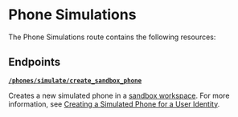 # Phone Simulations

The Phone Simulations route contains the following resources:

## Endpoints


[**`/phones/simulate/create_sandbox_phone`**](./create_sandbox_phone.md)

Creates a new simulated phone in a [sandbox workspace](../../../core-concepts/workspaces/README.md#sandbox-workspaces). For more information, see [Creating a Simulated Phone for a User Identity](../../../capability-guides/mobile-access/developing-in-a-sandbox-workspace.md#creating-a-simulated-phone-for-a-user-identity).

